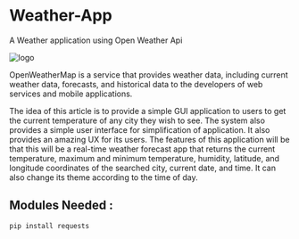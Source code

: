 # Weather-App
A Weather application using Open Weather Api

![logo](https://user-images.githubusercontent.com/71622149/129223869-ba12535d-d57e-4603-b28d-3d6cbb288f67.png)


OpenWeatherMap is a service that provides weather data, including current weather data, forecasts, and historical data to the developers of web services and mobile applications.

The idea of this article is to provide a simple GUI application to users to get the current temperature of any city they wish to see. The system also provides a simple user interface for simplification of application. It also provides an amazing UX for its users. The features of this application will be that this will be a real-time weather forecast app that returns the current temperature, maximum and minimum temperature, humidity, latitude, and longitude coordinates of the searched city, current date, and time. It can also change its theme according to the time of day.

## Modules Needed :
```
pip install requests
```

